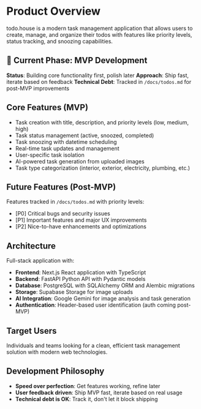 # Product Overview

todo.house is a modern task management application that allows users to create, manage, and organize their todos with features like priority levels, status tracking, and snoozing capabilities.

## 🚧 Current Phase: MVP Development

**Status**: Building core functionality first, polish later
**Approach**: Ship fast, iterate based on feedback
**Technical Debt**: Tracked in `/docs/todos.md` for post-MVP improvements

## Core Features (MVP)
- Task creation with title, description, and priority levels (low, medium, high)
- Task status management (active, snoozed, completed)
- Task snoozing with datetime scheduling
- Real-time task updates and management
- User-specific task isolation
- AI-powered task generation from uploaded images
- Task type categorization (interior, exterior, electricity, plumbing, etc.)

## Future Features (Post-MVP)
Features tracked in `/docs/todos.md` with priority levels:
- [P0] Critical bugs and security issues
- [P1] Important features and major UX improvements
- [P2] Nice-to-have enhancements and optimizations

## Architecture
Full-stack application with:
- **Frontend**: Next.js React application with TypeScript
- **Backend**: FastAPI Python API with Pydantic models
- **Database**: PostgreSQL with SQLAlchemy ORM and Alembic migrations
- **Storage**: Supabase Storage for image uploads
- **AI Integration**: Google Gemini for image analysis and task generation
- **Authentication**: Header-based user identification (auth coming post-MVP)

## Target Users
Individuals and teams looking for a clean, efficient task management solution with modern web technologies.

## Development Philosophy
- **Speed over perfection**: Get features working, refine later
- **User feedback driven**: Ship MVP fast, iterate based on real usage
- **Technical debt is OK**: Track it, don't let it block shipping